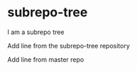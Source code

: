 # subrepo-tree

I am a subrepo tree

Add line from the subrepo-tree repository

Add line from master repo
